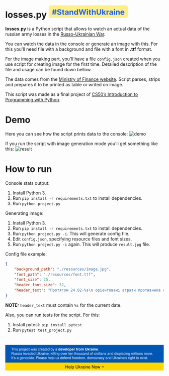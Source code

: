 # losses.py [![Stand With Ukraine](https://raw.githubusercontent.com/vshymanskyy/StandWithUkraine/main/badges/StandWithUkraine.svg)](https://stand-with-ukraine.pp.ua)

**losses.py** is a Python script that allows to watch an actual data of the russian army losses in the [Russo-Ukrainian War](https://en.wikipedia.org/wiki/Russo-Ukrainian_War).

You can watch the data in the console or generate an image with this. For this you'll need file with a background and file with a font in **.ttf** format.

For the image making part, you'll have a file `config.json` created when you use script for creating image for the first time. Detailed description of the file and usage can be found down bellow.

The data comes from the [Ministry of Finance website](https://index.minfin.com.ua/ua/russian-invading/casualties/). Script parses, strips and prepares it to be printed as table or writed on image.

This script was made as a final project of [CS50’s Introduction to Programming with Python](https://cs50.harvard.edu/python/2022/project/).

# Demo

Here you can see how the script prints data to the console:
![demo](https://user-images.githubusercontent.com/26604491/173046200-58bc1ac2-edd1-4ec0-a54a-121f52cf5226.gif)

If you run the script with image generation mode you'll get something like this:
![result](https://user-images.githubusercontent.com/26604491/173244554-f9945b62-90d2-4d15-a08c-694748faf083.jpg)


# How to run

Console stats output:  
1. Install Python 3.
2. Run `pip install -r requirements.txt` to install dependencies.
3. Run `python project.py`  


Generating image:  
1. Install Python 3.
2. Run `pip install -r requirements.txt` to install dependencies.
3. Run `python project.py -i`. This will generate config file.
4. Edit `config.json`, specifying resource files and font sizes.
5. Run `python project.py -i` again. This will produce `result.jpg` file.

Config file example:
```json
{
    "background_path": "./resources/image.jpg",
    "font_path": "./resources/font.ttf",
    "font_size": 25,
    "header_font_size": 32,
    "header_text": "Протягом 24.02-%s\n орієнтовані втрати противника склали:"
}
```
**NOTE:** `header_text` must contain `%s` for the current date.

Also, you can run tests for the script. For this:
1. Install pytest: `pip install pytest`
2. Run `pytest test_project.py`

#
[![Stand With Ukraine](https://raw.githubusercontent.com/vshymanskyy/StandWithUkraine/main/banner-direct-single.svg)](https://stand-with-ukraine.pp.ua)
